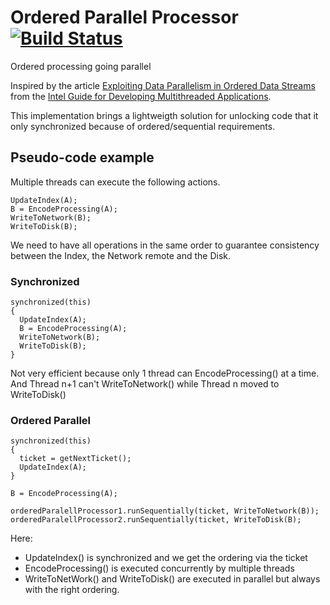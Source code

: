 # Ordered Parallel Processor [![Build Status](https://travis-ci.org/Ullink/ordered-parallel-processor.svg?branch=master)](https://travis-ci.org/Ullink/ordered-parallel-processor)
Ordered processing going parallel

Inspired by the article [Exploiting Data Parallelism in Ordered Data Streams](https://software.intel.com/en-us/articles/exploiting-data-parallelism-in-ordered-data-streams)
from the [Intel Guide for Developing Multithreaded Applications](https://software.intel.com/en-us/articles/intel-guide-for-developing-multithreaded-applications).

This implementation brings a lightweigth solution for unlocking code that it only synchronized because of ordered/sequential requirements.

## Pseudo-code example

Multiple threads can execute the following actions.

```
UpdateIndex(A);
B = EncodeProcessing(A);
WriteToNetwork(B);
WriteToDisk(B);
```

We need to have all operations in the same order to guarantee consistency between the Index, the Network remote and the Disk.

### Synchronized

```
synchronized(this)
{
  UpdateIndex(A);
  B = EncodeProcessing(A);
  WriteToNetwork(B);
  WriteToDisk(B);
}
```

Not very efficient because only 1 thread can EncodeProcessing() at a time.
And Thread n+1 can't WriteToNetwork() while Thread n moved to WriteToDisk()

### Ordered Parallel

```
synchronized(this)
{
  ticket = getNextTicket();
  UpdateIndex(A);
}
  
B = EncodeProcessing(A);

orderedParalellProcessor1.runSequentially(ticket, WriteToNetwork(B));
orderedParalellProcessor2.runSequentially(ticket, WriteToDisk(B);
```

Here:
- UpdateIndex() is synchronized and we get the ordering via the ticket
- EncodeProcessing() is executed concurrently by multiple threads
- WriteToNetWork() and WriteToDisk() are executed in parallel but always with the right ordering.

